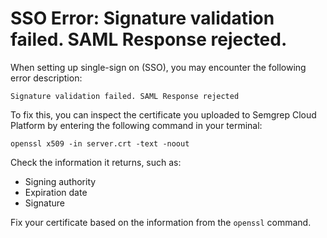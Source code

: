 # SSO Error: Signature validation failed.  SAML Response rejected.

When setting up single-sign on (SSO), you may encounter the following error description:

```
Signature validation failed. SAML Response rejected
```

To fix this, you can inspect the certificate you uploaded to Semgrep Cloud Platform by entering the following command in your terminal:

```console
openssl x509 -in server.crt -text -noout 
```

Check the information it returns, such as:

- Signing authority
- Expiration date
- Signature

Fix your certificate based on the information from the `openssl` command.
